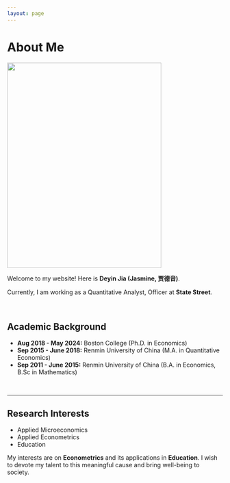 ```yaml
---
layout: page
---
```


# About Me

<img src="https://deyinjia.github.io/deyinjia.jpg" class="floatpic" width="360" height="480">

Welcome to my website! Here is **Deyin Jia (Jasmine, 贾德音)**.

Currently, I am working as a Quantitative Analyst, Officer at **State Street**.

<br>

## Academic Background

- **Aug 2018 - May 2024:** Boston College (Ph.D. in Economics)
- **Sep 2015 - June 2018:** Renmin University of China (M.A. in Quantitative Economics)
- **Sep 2011 - June 2015:** Renmin University of China (B.A. in Economics, B.Sc in Mathematics)

<br>

---

## Research Interests

- Applied Microeconomics
- Applied Econometrics
- Education

My interests are on **Econometrics** and its applications in **Education**. I wish to devote my talent to this meaningful cause and bring well-being to society.
